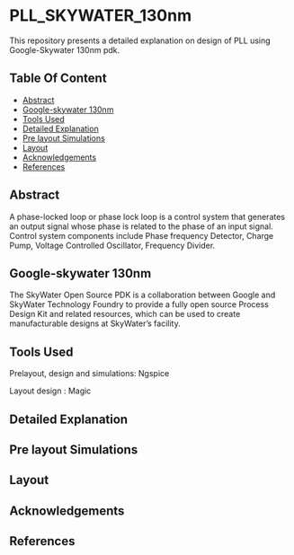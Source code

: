 # PLL_SKYWATER_130nm

This repository presents a detailed explanation on design of PLL using Google-Skywater 130nm pdk.


##  Table Of Content
   * [Abstract](#Abstract)
   * [Google-skywater 130nm](#Google-skywater-130nm)
   * [Tools Used](#Tools-Used)
   * [Detailed Explanation](#Detailed-Explanation)
   * [Pre layout Simulations](#Pre-layout-Simulations)
   * [Layout](#Layout)
   * [Acknowledgements](#Acknowledgements)
   * [References](#References)


## Abstract
A phase-locked loop or phase lock loop is a control system that generates an output signal whose phase is related to the phase of an input signal. Control system components include Phase frequency Detector, Charge Pump, Voltage Controlled Oscillator, Frequency Divider.

## Google-skywater 130nm
The SkyWater Open Source PDK is a collaboration between Google and SkyWater Technology Foundry to provide a fully open source Process Design Kit and related resources, which can be used to create manufacturable designs at SkyWater’s facility.

## Tools Used
    
   Prelayout, design and simulations: Ngspice
   
   
   Layout design                    : Magic


## Detailed Explanation

## Pre layout Simulations

## Layout

## Acknowledgements

## References
